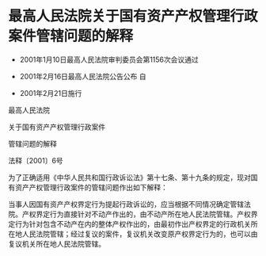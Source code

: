 # 最高人民法院关于国有资产产权管理行政案件管辖问题的解释

- 2001年1月10日最高人民法院审判委员会第1156次会议通过

- 2001年2月16日最高人民法院公告公布 自

- 2001年2月21日施行

<!-- INFO END -->

最高人民法院

关于国有资产产权管理行政案件

管辖问题的解释

法释〔2001〕6号

为了正确适用《中华人民共和国行政诉讼法》第十七条、第十九条的规定，现对国有资产产权管理行政案件的管辖问题作出如下解释：

当事人因国有资产产权界定行为提起行政诉讼的，应当根据不同情况确定管辖法院。产权界定行为直接针对不动产作出的，由不动产所在地人民法院管辖。产权界定行为针对包含不动产在内的整体产权作出的，由最初作出产权界定的行政机关所在地人民法院管辖；经过复议的案件，复议机关改变原产权界定行为的，也可以由复议机关所在地人民法院管辖。
